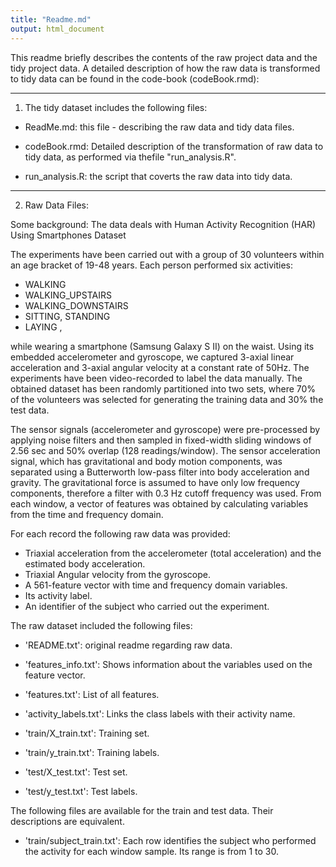 ```yaml
---
title: "Readme.md"
output: html_document
---
```


This readme briefly describes the contents of the raw project data and the tidy project data. A detailed description of how the raw data is transformed to tidy data can be found in the code-book (codeBook.rmd): 

--------------------------------------------------------------

1) The tidy dataset includes the following files:

- ReadMe.md: this file - describing the raw data and tidy data files.

- codeBook.rmd: Detailed description of the transformation of raw data to tidy data, as performed via thefile "run_analysis.R".

- run_analysis.R: the script that coverts the raw data into tidy data.

--------------------------------------------------------------

2) Raw Data Files:

Some background:
The data deals with Human Activity Recognition (HAR) Using Smartphones Dataset

The experiments have been carried out with a group of 30 volunteers within an age bracket of 19-48 years. 
Each person performed six activities:
- WALKING 
- WALKING_UPSTAIRS 
- WALKING_DOWNSTAIRS  
- SITTING, STANDING
- LAYING , 

while wearing a smartphone (Samsung Galaxy S II) on the waist. Using its embedded accelerometer and gyroscope, we captured 3-axial linear acceleration and 3-axial angular velocity at a constant rate of 50Hz. The experiments have been video-recorded to label the data manually. The obtained dataset has been randomly partitioned into two sets, where 70% of the volunteers was selected for generating the training data and 30% the test data. 

The sensor signals (accelerometer and gyroscope) were pre-processed by applying noise filters and then sampled in fixed-width sliding windows of 2.56 sec and 50% overlap (128 readings/window). The sensor acceleration signal, which has gravitational and body motion components, was separated using a Butterworth low-pass filter into body acceleration and gravity. The gravitational force is assumed to have only low frequency components, therefore a filter with 0.3 Hz cutoff frequency was used. From each window, a vector of features was obtained by calculating variables from the time and frequency domain. 

For each record the following raw data was provided:

- Triaxial acceleration from the accelerometer (total acceleration) and the estimated body acceleration.
- Triaxial Angular velocity from the gyroscope. 
- A 561-feature vector with time and frequency domain variables. 
- Its activity label. 
- An identifier of the subject who carried out the experiment.

The raw dataset included the following files:

- 'README.txt': original readme regarding raw data.

- 'features_info.txt': Shows information about the variables used on the feature vector.

- 'features.txt': List of all features.

- 'activity_labels.txt': Links the class labels with their activity name.

- 'train/X_train.txt': Training set.

- 'train/y_train.txt': Training labels.

- 'test/X_test.txt': Test set.

- 'test/y_test.txt': Test labels.

The following files are available for the train and test data. Their descriptions are equivalent.

- 'train/subject_train.txt': Each row identifies the subject who performed the activity for each window sample. Its range is from 1 to 30. 

